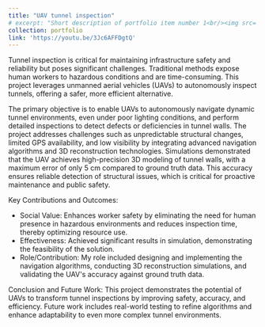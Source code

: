 ```yaml
---
title: "UAV tunnel inspection"
# excerpt: "Short description of portfolio item number 1<br/><img src='/images/500x300.png'>"
collection: portfolio
link: 'https://youtu.be/3Jc6AFFDgtQ'
---
```


Tunnel inspection is critical for maintaining infrastructure safety and reliability but poses significant challenges. Traditional methods expose human workers to hazardous conditions and are time-consuming. This project leverages unmanned aerial vehicles (UAVs) to autonomously inspect tunnels, offering a safer, more efficient alternative.

The primary objective is to enable UAVs to autonomously navigate dynamic tunnel environments, even under poor lighting conditions, and perform detailed inspections to detect defects or deficiencies in tunnel walls. The project addresses challenges such as unpredictable structural changes, limited GPS availability, and low visibility by integrating advanced navigation algorithms and 3D reconstruction technologies.
Simulations demonstrated that the UAV achieves high-precision 3D modeling of tunnel walls, with a maximum error of only 5 cm compared to ground truth data. This accuracy ensures reliable detection of structural issues, which is critical for proactive maintenance and public safety.

Key Contributions and Outcomes:
- Social Value: Enhances worker safety by eliminating the need for human presence in hazardous environments and reduces inspection time, thereby optimizing resource use.
- Effectiveness: Achieved significant results in simulation, demonstrating the feasibility of the solution.
- Role/Contribution: My role included designing and implementing the navigation algorithms, conducting 3D reconstruction simulations, and validating the UAV's accuracy against ground truth data.

Conclusion and Future Work:
This project demonstrates the potential of UAVs to transform tunnel inspections by improving safety, accuracy, and efficiency. Future work includes real-world testing to refine algorithms and enhance adaptability to even more complex tunnel environments.
<!-- This is an item in your portfolio. It can be have images or nice text. If you name the file .md, it will be parsed as markdown. If you name the file .html, it will be parsed as HTML.  -->
